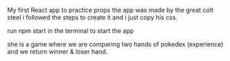 My first React app to practice props 
the app was made by the great colt steel
i followed the steps to create it and i just copy his css.

run npm start in the terminal to start the app

she is a game where we are comparing two hands of pokedex (experience) and we return winner & loser hand.
